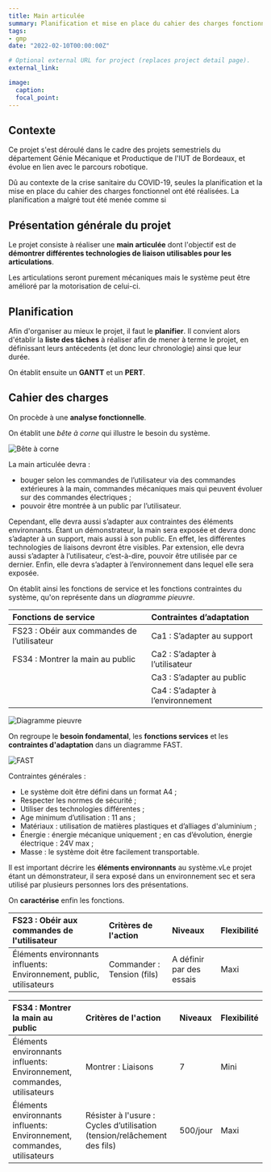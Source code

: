 ```yaml
---
title: Main articulée
summary: Planification et mise en place du cahier des charges fonctionnel. (Projet inachevé cause COVID-19)
tags:
- gmp
date: "2022-02-10T00:00:00Z"

# Optional external URL for project (replaces project detail page).
external_link: 

image:
  caption: 
  focal_point: 
---
```


## Contexte

Ce projet s'est déroulé dans le cadre des projets semestriels du département Génie Mécanique et Productique de l'IUT de Bordeaux, et évolue en lien avec le parcours robotique. 

Dû au contexte de la crise sanitaire du COVID-19, seules la planification et la mise en place du cahier des charges fonctionnel ont été réalisées. La planification a malgré tout été menée comme si 

## Présentation générale du projet

Le projet consiste à réaliser une **main articulée** dont l'objectif est de **démontrer différentes technologies de liaison utilisables pour les articulations**. 

Les articulations seront purement mécaniques mais le système peut être amélioré par la motorisation de celui-ci.

## Planification

Afin d'organiser au mieux le projet, il faut le **planifier**. Il convient alors d'établir la **liste des tâches** à réaliser afin de mener à terme le projet, en définissant leurs antécedents (et donc leur chronologie) ainsi que leur durée.

On établit ensuite un **GANTT** et un **PERT**.

## Cahier des charges

On procède à une **analyse fonctionnelle**. 

On établit une *bête à corne* qui illustre le besoin du système. 

![Bête à corne](/portfolios/lea-jean/img/bac.png "Bête à corne")

La main articulée devra :
- bouger selon les commandes de l’utilisateur via des commandes extérieures à la main, commandes mécaniques mais qui peuvent évoluer sur des commandes électriques ;
- pouvoir être montrée à un public par l’utilisateur.

Cependant, elle devra aussi s’adapter aux contraintes des éléments environnants. Étant un démonstrateur, la main sera exposée et devra donc s’adapter à un support, mais aussi à son public. En effet, les différentes technologies de liaisons devront être visibles. Par extension, elle devra aussi s’adapter à l’utilisateur, c’est-à-dire, pouvoir être utilisée par ce dernier. Enfin, elle devra s’adapter à l’environnement dans lequel elle sera exposée.

On établit ainsi les fonctions de service et les fonctions contraintes du système, qu'on représente dans un *diagramme pieuvre*.

| **Fonctions de service** | **Contraintes d’adaptation** |
| :--------------- | :--------------- |
| FS23 : Obéir aux commandes de l’utilisateur | Ca1 : S’adapter au support |
| FS34 : Montrer la main au public | Ca2 : S’adapter à l’utilisateur |
|             | Ca3 : S’adapter au public |
|             | Ca4 : S’adapter à l’environnement |

![Diagramme pieuvre](/portfolios/lea-jean/img/diag-pieuvre.png "Diagramme pieuvre")

On regroupe le **besoin fondamental**, les **fonctions services** et les **contraintes d'adaptation** dans un diagramme FAST.

![FAST](/portfolios/lea-jean/img/FAST.png "FAST")

Contraintes générales : 
- Le système doit être défini dans un format A4 ; 
- Respecter les normes de sécurité ;
- Utiliser des technologies différentes ;
- Age minimum d’utilisation : 11 ans ;
- Matériaux : utilisation de matières plastiques et d’alliages d'aluminium ;
- Énergie : énergie mécanique uniquement ; en cas d’évolution, énergie électrique : 24V max ;
- Masse : le système doit être facilement transportable.

Il est important décrire les **éléments environnants** au système.vLe projet étant un démonstrateur, il sera exposé dans un environnement sec et sera utilisé par plusieurs personnes lors des présentations.

On **caractérise** enfin les fonctions.

| **FS23 : Obéir aux commandes de l'utilisateur** | **Critères de l'action** | **Niveaux** | **Flexibilité** |
| :--------------- | :--------------- | :--------------- | :--------------- |
| Éléments environnants influents: Environnement, public, utilisateurs | Commander : Tension (fils) | A définir par des essais | Maxi |

| **FS34 : Montrer la main au public** | **Critères de l'action** | **Niveaux** | **Flexibilité** |
| :--------------- | :--------------- | :--------------- | :--------------- |
| Éléments environnants influents: Environnement, commandes, utilisateurs | Montrer : Liaisons  | 7  | Mini |
| Éléments environnants influents: Environnement, commandes, utilisateurs |Résister à l'usure : Cycles d’utilisation (tension/relâchement des fils)| 500/jour | Maxi |
